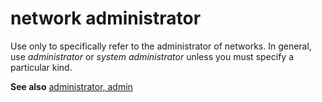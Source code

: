 # network administrator

Use only to specifically refer to the administrator of networks. In general, use *administrator* or *system administrator* unless you must specify a particular kind.

**See also** [administrator, admin](https://worldready.cloudapp.net/Styleguide/Read?id=2700&topicid=32359)
